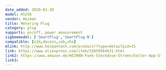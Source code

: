 ```yaml
---
date_added: 2020-01-20
model: HS2SK
vendor: Heiman
title: Metering Plug
category: plug
supports: on/off, power measurement
zigbeemodel: ['SmartPlug','SmartPlug-N']
compatible: [z2m,deconz,iob,zha]
mlink: http://www.heimantech.com/product/?type=detail&id=15
link: https://www.aliexpress.com/item/32859364431.html
link2: https://www.amazon.de/HEIMAN-Funk-Steckdose-Stromschalter-App-Steuerung-kompatibel/dp/B0793RC1DW
link3: 
---
```



